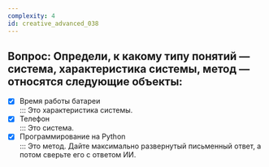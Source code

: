 ```yaml
---
complexity: 4
id: creative_advanced_038
---
```

## Вопрос: Определи, к какому типу понятий — система, характеристика системы, метод — относятся следующие объекты:

- [x] Время работы батареи  
  ::: Это характеристика системы.  
- [x] Телефон  
  ::: Это система.  
- [x] Программирование на Python  
  ::: Это метод. Дайте максимально развернутый письменный ответ, а потом сверьте его с ответом ИИ.